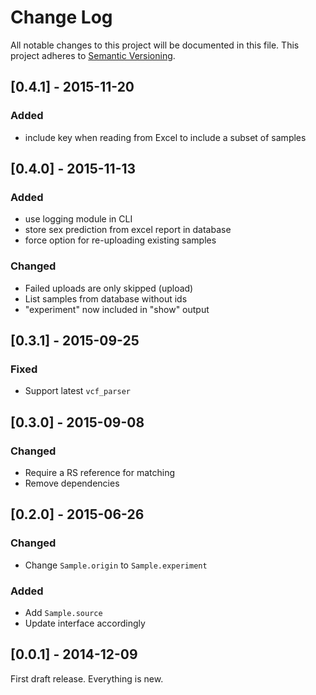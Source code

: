 # Change Log
All notable changes to this project will be documented in this file.
This project adheres to [Semantic Versioning](http://semver.org/).

## [0.4.1] - 2015-11-20
### Added
- include key when reading from Excel to include a subset of samples

## [0.4.0] - 2015-11-13
### Added
- use logging module in CLI
- store sex prediction from excel report in database
- force option for re-uploading existing samples

### Changed
- Failed uploads are only skipped (upload)
- List samples from database without ids
- "experiment" now included in "show" output

## [0.3.1] - 2015-09-25
### Fixed
- Support latest `vcf_parser`

## [0.3.0] - 2015-09-08
### Changed
- Require a RS reference for matching
- Remove dependencies

## [0.2.0] - 2015-06-26
### Changed
- Change ``Sample.origin`` to ``Sample.experiment``

### Added
- Add ``Sample.source``
- Update interface accordingly

## [0.0.1] - 2014-12-09
First draft release. Everything is new.

